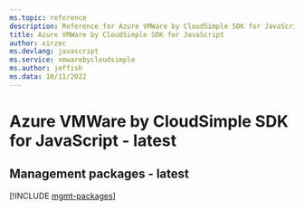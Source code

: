```yaml
---
ms.topic: reference
description: Reference for Azure VMWare by CloudSimple SDK for JavaScript
title: Azure VMWare by CloudSimple SDK for JavaScript
author: xirzec
ms.devlang: javascript
ms.service: vmwarebycloudsimple
ms.author: jeffish
ms.data: 10/11/2022
---
```

# Azure VMWare by CloudSimple SDK for JavaScript - latest

## Management packages - latest
[!INCLUDE [mgmt-packages](vmware-by-cloudsimple-mgmt-index.md)]